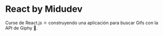# React by Midudev

Curse de React.js ⚛ construyendo una aplicación para buscar Gifs con la API de Giphy 🚀.
